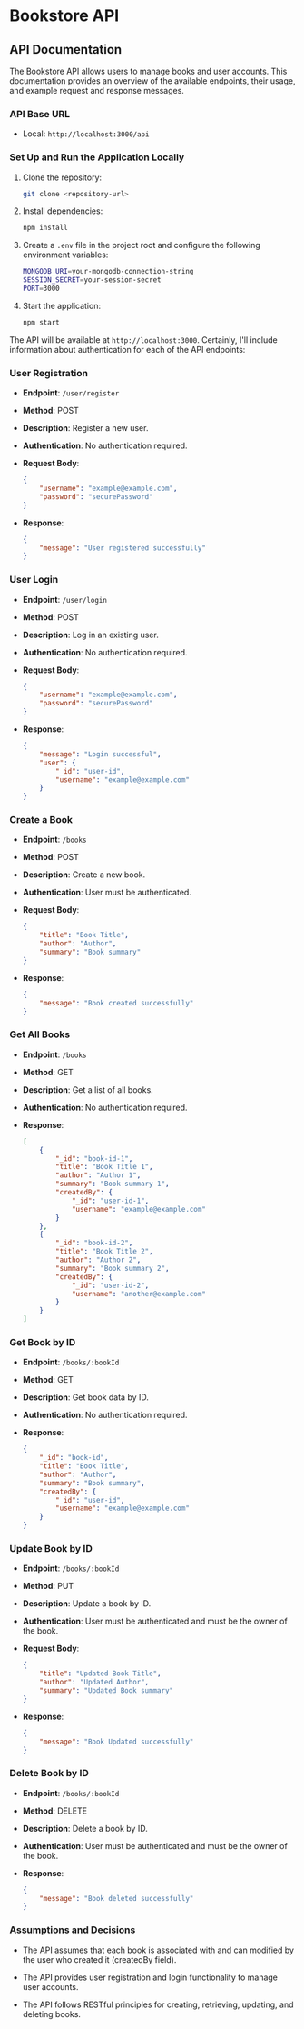 # Bookstore API

## API Documentation

The Bookstore API allows users to manage books and user accounts. This documentation provides an overview of the available endpoints, their usage, and example request and response messages.

### API Base URL

- Local: `http://localhost:3000/api`

### Set Up and Run the Application Locally

1. Clone the repository:

    ```bash
    git clone <repository-url>
    ```

2. Install dependencies:

   ```bash
   npm install
   ```

3. Create a `.env` file in the project root and configure the following environment variables:

   ```bash
   MONGODB_URI=your-mongodb-connection-string
   SESSION_SECRET=your-session-secret
   PORT=3000
   ```

4. Start the application:

   ```bash
   npm start
   ```

The API will be available at `http://localhost:3000`.
Certainly, I'll include information about authentication for each of the API endpoints:

### User Registration

- **Endpoint**: `/user/register`
- **Method**: POST
- **Description**: Register a new user.
- **Authentication**: No authentication required.
- **Request Body**:

   ```json
   {
       "username": "example@example.com",
       "password": "securePassword"
   }
   ```

- **Response**:

   ```json
   {
       "message": "User registered successfully"
   }
   ```

### User Login

- **Endpoint**: `/user/login`
- **Method**: POST
- **Description**: Log in an existing user.
- **Authentication**: No authentication required.
- **Request Body**:

   ```json
   {
       "username": "example@example.com",
       "password": "securePassword"
   }
   ```

- **Response**:

   ```json
   {
       "message": "Login successful",
       "user": {
           "_id": "user-id",
           "username": "example@example.com"
       }
   }
   ```

### Create a Book

- **Endpoint**: `/books`
- **Method**: POST
- **Description**: Create a new book.
- **Authentication**: User must be authenticated.
- **Request Body**:

   ```json
   {
       "title": "Book Title",
       "author": "Author",
       "summary": "Book summary"
   }
   ```

- **Response**:

   ```json
   {
       "message": "Book created successfully"
   }
   ```

### Get All Books

- **Endpoint**: `/books`
- **Method**: GET
- **Description**: Get a list of all books.
- **Authentication**: No authentication required.
- **Response**:

   ```json
   [
       {
           "_id": "book-id-1",
           "title": "Book Title 1",
           "author": "Author 1",
           "summary": "Book summary 1",
           "createdBy": {
               "_id": "user-id-1",
               "username": "example@example.com"
           }
       },
       {
           "_id": "book-id-2",
           "title": "Book Title 2",
           "author": "Author 2",
           "summary": "Book summary 2",
           "createdBy": {
               "_id": "user-id-2",
               "username": "another@example.com"
           }
       }
   ]
   ```

### Get Book by ID

- **Endpoint**: `/books/:bookId`
- **Method**: GET
- **Description**: Get book data by ID.
- **Authentication**: No authentication required.
- **Response**:

   ```json
   {
       "_id": "book-id",
       "title": "Book Title",
       "author": "Author",
       "summary": "Book summary",
       "createdBy": {
           "_id": "user-id",
           "username": "example@example.com"
       }
   }
   ```

### Update Book by ID

- **Endpoint**: `/books/:bookId`
- **Method**: PUT
- **Description**: Update a book by ID.
- **Authentication**: User must be authenticated and must be the owner of the book.
- **Request Body**:

   ```json
   {
       "title": "Updated Book Title",
       "author": "Updated Author",
       "summary": "Updated Book summary"
   }
   ```

- **Response**:

   ```json
   {
       "message": "Book Updated successfully"
   }
   ```

### Delete Book by ID

- **Endpoint**: `/books/:bookId`
- **Method**: DELETE
- **Description**: Delete a book by ID.
- **Authentication**: User must be authenticated and must be the owner of the book.
- **Response**:

   ```json
   {
       "message": "Book deleted successfully"
   }
   ```

### Assumptions and Decisions

- The API assumes that each book is associated with and can modified by the user who created it (createdBy field).

- The API provides user registration and login functionality to manage user accounts.

- The API follows RESTful principles for creating, retrieving, updating, and deleting books.
